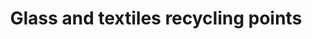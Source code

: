 ---
schema: default
title: Glass and textiles recycling points
organization: Aberdeenshire Council
notes: >-
    
resources:
  - name: Glass and textiles recycling points KMZ
  - url: >-
      https://online.aberdeenshire.gov.uk/apps/OpenData/kml/recycling_points.kmz
  - format: KMZ
license: Open Government Licence 3.0 (United Kingdom)
category:


  - Recyclingmaintainer: Aberdeenshire Council
maintainer_email: someone@example.com
---